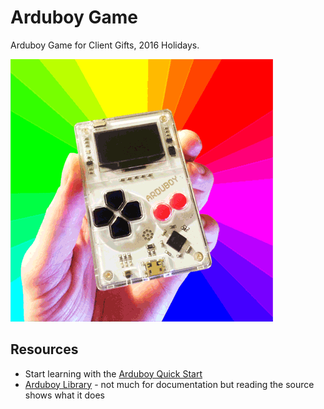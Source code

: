 # Arduboy Game

Arduboy Game for Client Gifts, 2016 Holidays.

![Arduboy](arduboy.gif)

## Resources

* Start learning with the [Arduboy Quick Start](http://community.arduboy.com/t/arduboy-quick-start-guide/725)
* [Arduboy Library](https://github.com/Arduboy/Arduboy/tree/master/src) - not much for documentation but reading the source shows what it does
